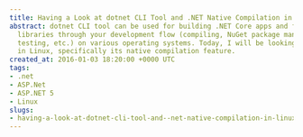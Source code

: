 ```yaml
---
title: Having a Look at dotnet CLI Tool and .NET Native Compilation in Linux
abstract: dotnet CLI tool can be used for building .NET Core apps and for building
  libraries through your development flow (compiling, NuGet package management, running,
  testing, etc.) on various operating systems. Today, I will be looking at this tool
  in Linux, specifically its native compilation feature.
created_at: 2016-01-03 18:20:00 +0000 UTC
tags:
- .net
- ASP.Net
- ASP.NET 5
- Linux
slugs:
- having-a-look-at-dotnet-cli-tool-and--net-native-compilation-in-linux
---
```

